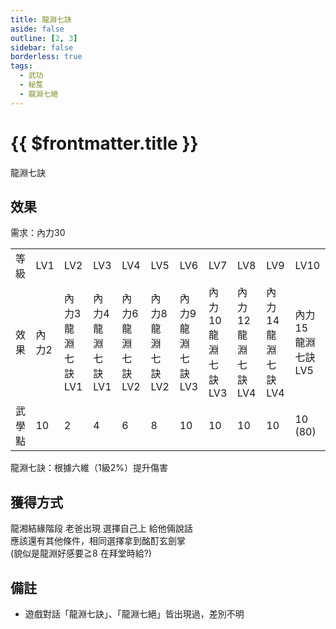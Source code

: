 ```yaml
---
title: 龍淵七訣
aside: false
outline: [2, 3]
sidebar: false
borderless: true
tags:
  - 武功
  - 秘笈
  - 龍淵七絕
---
```


# {{ $frontmatter.title }}

[//]: # (<BookItemIcon :size="`medium`" :needLink="false" :no="7013"></BookItemIcon>: 缺圖)

龍淵七訣

## 效果

需求：內力30

<table>
    <tr>
        <td>等級</td>
        <td>LV1</td>
        <td>LV2</td>
        <td>LV3</td>
        <td>LV4</td>
        <td>LV5</td>
        <td>LV6</td>
        <td>LV7</td>
        <td>LV8</td>
        <td>LV9</td>
        <td>LV10</td>
    </tr>
    <tr>
        <td>效果</td>
        <td>內力2</td>
        <td>內力3<br>龍淵七訣LV1</td>
        <td>內力4<br>龍淵七訣LV1</td>
        <td>內力6<br>龍淵七訣LV2</td>
        <td>內力8<br>龍淵七訣LV2</td>
        <td>內力9<br>龍淵七訣LV3</td>
        <td>內力10<br>龍淵七訣LV3</td>
        <td>內力12<br>龍淵七訣LV4</td>
        <td>內力14<br>龍淵七訣LV4</td>
        <td>內力15<br>龍淵七訣LV5</td>
    </tr>
    <tr>
        <td>武學點</td>
        <td>10</td>
        <td>2</td>
        <td>4</td>
        <td>6</td>
        <td>8</td>
        <td>10</td>
        <td>10</td>
        <td>10</td>
        <td>10</td>
        <td>10 (80)</td>
    </tr>
</table>

龍淵七訣：根據六維（1級2%）提升傷害

## 獲得方式

龍湘結緣階段 老爸出現 選擇自己上 給他倆說話<br>
應該還有其他條件，相同選擇拿到酩酊玄劍掌<br>
(貌似是龍淵好感要≧8 在拜堂時給?)

## 備註

- 遊戲對話「龍淵七訣」、「龍淵七絕」皆出現過，差別不明
